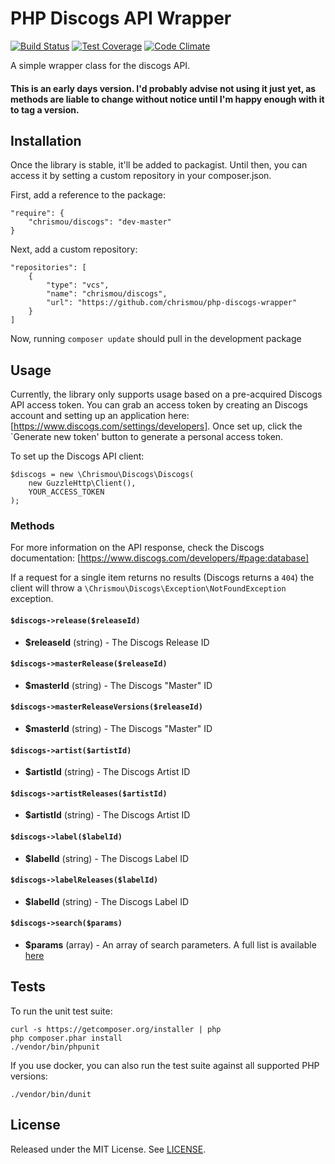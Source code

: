# PHP Discogs API Wrapper

[![Build Status](https://travis-ci.org/chrismou/php-discogs-wrapper.svg?branch=master)](https://travis-ci.org/chrismou/php-discogs-wrapper)
[![Test Coverage](https://codeclimate.com/github/chrismou/php-discogs-wrapper/badges/coverage.svg)](https://codeclimate.com/github/chrismou/php-discogs-wrapper/coverage)
[![Code Climate](https://codeclimate.com/github/chrismou/php-discogs-wrapper/badges/gpa.svg)](https://codeclimate.com/github/chrismou/php-discogs-wrapper)

A simple wrapper class for the discogs API.

#### This is an early days version. I'd probably advise not using it just yet, as methods are liable to change without notice until I'm happy enough with it to tag a version.

## Installation

Once the library is stable, it'll be added to packagist. Until then, you can access it by setting a custom repository in your composer.json.

First, add a reference to the package:

```
"require": {
    "chrismou/discogs": "dev-master"
}
```

Next, add a custom repository:

```
"repositories": [
    {
        "type": "vcs",
        "name": "chrismou/discogs",
        "url": "https://github.com/chrismou/php-discogs-wrapper"
    }
]
```

Now, running `composer update` should pull in the development package

## Usage

Currently, the library only supports usage based on a pre-acquired Discogs API access token. You can grab an access token by creating an 
Discogs account and setting up an application here: [https://www.discogs.com/settings/developers]. Once set up, click the `Generate new token'
button to generate a personal access token.

To set up the Discogs API client:

```
$discogs = new \Chrismou\Discogs\Discogs(
    new GuzzleHttp\Client(),
    YOUR_ACCESS_TOKEN
);
```

### Methods

For more information on the API response, check the Discogs documentation: [https://www.discogs.com/developers/#page:database]

If a request for a single item returns no results (Discogs returns a `404`) the client will throw a `\Chrismou\Discogs\Exception\NotFoundException` exception.

#### `$discogs->release($releaseId)`

* **$releaseId** (string) - The Discogs Release ID

#### `$discogs->masterRelease($releaseId)`

* **$masterId** (string) - The Discogs "Master" ID

#### `$discogs->masterReleaseVersions($releaseId)`

* **$masterId** (string) - The Discogs "Master" ID

#### `$discogs->artist($artistId)`

* **$artistId** (string) - The Discogs Artist ID

#### `$discogs->artistReleases($artistId)`

* **$artistId** (string) - The Discogs Artist ID

#### `$discogs->label($labelId)`

* **$labelId** (string) - The Discogs Label ID

#### `$discogs->labelReleases($labelId)`

* **$labelId** (string) - The Discogs Label ID

#### `$discogs->search($params)`

* **$params** (array) - An array of search parameters. A full list is available [here](https://www.discogs.com/developers/#page:database,header:database-search)

## Tests

To run the unit test suite:

```
curl -s https://getcomposer.org/installer | php
php composer.phar install
./vendor/bin/phpunit
```

If you use docker, you can also run the test suite against all supported PHP versions:
```
./vendor/bin/dunit
```

## License

Released under the MIT License. See [LICENSE](LICENSE.md).

